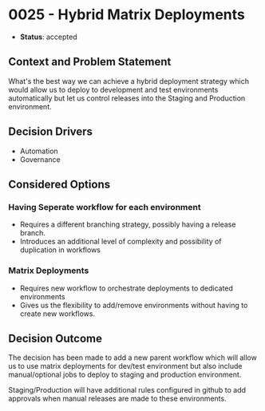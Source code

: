 # 0025 - Hybrid Matrix Deployments

* **Status**: accepted

## Context and Problem Statement

What's the best way we can achieve a hybrid deployment strategy which would allow us to deploy to development and test 
environments automatically but let us control releases into the Staging and Production environment.

## Decision Drivers

* Automation
* Governance

## Considered Options

### Having Seperate workflow for each environment

- Requires a different branching strategy, possibly having a release branch. 
- Introduces an additional level of complexity and possibility of duplication in workflows

### Matrix Deployments

- Requires new workflow to orchestrate deployments to dedicated environments
- Gives us the flexibility to add/remove environments without having to create new workflows. 

## Decision Outcome

The decision has been made to add a new parent workflow which will allow us to use matrix deployments for dev/test environment
but also include manual/optional jobs to deploy to staging and production environment.

Staging/Production will have additional rules configured in github to add approvals when manual releases are made to these environments.

